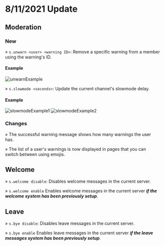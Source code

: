# 8/11/2021 Update

## Moderation

### New
» `s.unwarn <user> <warning ID>`: Remove a specific warning from a member using the warning's ID.
#### Example
![unwarnExample](https://media.discordapp.net/attachments/773612446560157706/875245248052359168/unknown.png?width=474&height=414)

» `s.slowmode <seconds>`: Update the current channel's slowmode delay.
#### Example
![slowmodeExample1](https://media.discordapp.net/attachments/773612446560157706/875246105720389672/unknown.png)
![slowmodeExample2](https://media.discordapp.net/attachments/773612446560157706/875246112292868126/unknown.png)

### Changes
» The successful warning message shows how many warnings the user has.

» The list of a user's warnings is now displayed in pages that you can switch between using emojis.

## Welcome
» `s.welcome disable`: Disables welcome messages in the current server.

» `s.welcome enable` Enables welcome messages in the current server ***if the welcome system has been previously setup***.
## Leave
» `s.bye disable`: Disables leave messages in the current server.

» `s.bye enable` Enables leave messages in the current server ***if the leave messages system has been previously setup***.
